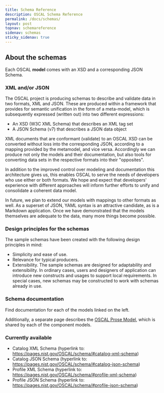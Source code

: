 ```yaml
---
title: Schema Reference
description: OSCAL Schema Reference
permalink: /docs/schemas/
layout: post
topnav: schemareference
sidenav: schemas
sticky_sidenav: true
---
```


## About the schemas

Each OSCAL **model** comes with an XSD and a corresponding JSON Schema.

### XML and/or JSON

The OSCAL project is producing schemas to describe and validate data in two formats, XML and JSON. These are produced within a framework that provides for semantic unification in the form of a meta-model, which is subsequently expressed (written out) into two different expressions:

* An XSD (W3C XML Schema) that describes an XML tag set
* A JSON Schema (v7) that describes a JSON data object

XML documents that are conformant (validate) to an OSCAL XSD can be converted without loss into the corresponding JSON, according to a mapping provided by the metamodel, and vice versa. Accordingly we can produce not only the models and their documentation, but also tools for converting data sets in the respective formats into their "opposites".

In addition to the improved control over modeling and documentation this architecture gives us, this enables OSCAL to serve the needs of developers who use either or both formats. We hope and expect that developers' experience with different approaches will inform further efforts to unify and consolidate a coherent data model.

In future, we plan to extend our models with mappings to other formats as well. As a superset of JSON, YAML syntax is an attractive candidate, as is a Markdown application. Once we have demonstrated that the models themselves are adequate to the data, many more things become possible.

### Design principles for the schemas
The sample schemas have been created with the following design principles in mind:

- Simplicity and ease of use.
- Relevance for typical producers.
- Extensibility. The sample schemas are designed for adaptability and extensibility. In ordinary cases, users and designers of application can introduce new constructs and usages to support local requirements. In special cases, new schemas may be constructed to work with schemas already in use.


### Schema documentation

Find documentation for each of the models linked on the left.

Additionally, a separate page describes the 
[OSCAL Prose Model](/docs/schemas/oscal-prose/), which is shared by each of the component models.

### Currently available

- Catalog XML Schema (hyperlink to: https://pages.nist.gov/OSCAL/schema/#catalog-xml-schema)
- Catalog JSON Schema (hyperlink to: https://pages.nist.gov/OSCAL/schema/#catalog-json-schema)
- Profile XML Schema (hyperlink to: https://pages.nist.gov/OSCAL/schema/#profile-xml-schema)
- Profile JSON Schema (hyperlink to: https://pages.nist.gov/OSCAL/schema/#profile-json-schema)